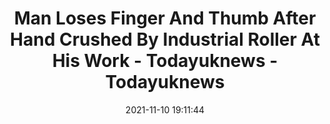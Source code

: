 ---
"title": "Man Loses Finger And Thumb After Hand Crushed By Industrial Roller At His Work - Todayuknews - Todayuknews"
"date": "2021-11-10 19:11:44"
"feed_name": "GOOGLENEWSINDUSTRIAL"
"feed_website": "https://news.google.com/search?q=industrial%2Bincident&hl=en-US&gl=US&ceid=US:en"
"feed_rss": "https://news.google.com/rss/search?q=industrial%2Bincident&hl=en-US&gl=US&ceid=US:en"
"link": "https://todayuknews.com/uk-news/man-loses-finger-and-thumb-after-hand-crushed-by-industrial-roller-at-his-work/"
"source": "{'href': 'https://todayuknews.com', 'title': 'Todayuknews'}"
"file": "_posts/2021-1-1-16d28e25cf1e21c55419f08be061008e5265d657.md"
"accident": "0"
"drilling": "0"
"dead": "0"
"injured": "0"
"arrested": "0"
"place": "unknown place"
"where": "unknown site"
"causes": "unknown"
"place_uri": "unknown place"
---